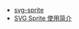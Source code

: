 - [svg-sprite](https://github.com/svg-sprite/svg-sprite)
- [SVG Sprite 使用简介](https://juejin.cn/post/6844903501890338829)
